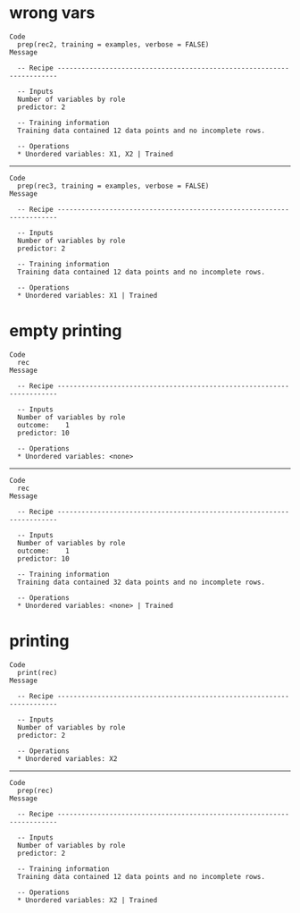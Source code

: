 # wrong vars

    Code
      prep(rec2, training = examples, verbose = FALSE)
    Message
      
      -- Recipe ----------------------------------------------------------------------
      
      -- Inputs 
      Number of variables by role
      predictor: 2
      
      -- Training information 
      Training data contained 12 data points and no incomplete rows.
      
      -- Operations 
      * Unordered variables: X1, X2 | Trained

---

    Code
      prep(rec3, training = examples, verbose = FALSE)
    Message
      
      -- Recipe ----------------------------------------------------------------------
      
      -- Inputs 
      Number of variables by role
      predictor: 2
      
      -- Training information 
      Training data contained 12 data points and no incomplete rows.
      
      -- Operations 
      * Unordered variables: X1 | Trained

# empty printing

    Code
      rec
    Message
      
      -- Recipe ----------------------------------------------------------------------
      
      -- Inputs 
      Number of variables by role
      outcome:    1
      predictor: 10
      
      -- Operations 
      * Unordered variables: <none>

---

    Code
      rec
    Message
      
      -- Recipe ----------------------------------------------------------------------
      
      -- Inputs 
      Number of variables by role
      outcome:    1
      predictor: 10
      
      -- Training information 
      Training data contained 32 data points and no incomplete rows.
      
      -- Operations 
      * Unordered variables: <none> | Trained

# printing

    Code
      print(rec)
    Message
      
      -- Recipe ----------------------------------------------------------------------
      
      -- Inputs 
      Number of variables by role
      predictor: 2
      
      -- Operations 
      * Unordered variables: X2

---

    Code
      prep(rec)
    Message
      
      -- Recipe ----------------------------------------------------------------------
      
      -- Inputs 
      Number of variables by role
      predictor: 2
      
      -- Training information 
      Training data contained 12 data points and no incomplete rows.
      
      -- Operations 
      * Unordered variables: X2 | Trained

